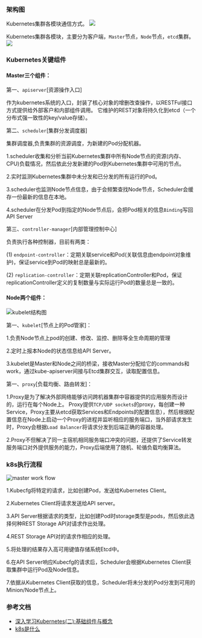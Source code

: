### 架构图
Kubernetes集群各模块通信方式。
![](https://raw.githubusercontent.com/hapiman/gorice/master/k8s/structure.png)

Kubernetes集群各模块，主要分为客户端，`Master`节点，`Node`节点，`etcd`集群。
![](https://raw.githubusercontent.com/hapiman/gorice/master/k8s/structure2.png)

### Kubernetes关键组件

#### Master三个组件：

第一、`apiserver`[资源操作入口]

作为kubernetes系统的入口，封装了核心对象的增删改查操作，以RESTFul接口方式提供给外部客户和内部组件调用。
它维护的REST对象将持久化到etcd（一个分布式强一致性的key/value存储）。

第二、`scheduler`[集群分发调度器]

集群调度器,负责集群的资源调度，为新建的Pod分配机器。

1.scheduler收集和分析当前Kubernetes集群中所有Node节点的资源(内存、CPU)负载情况，然后依此分发新建的Pod到Kubernetes集群中可用的节点。

2.实时监测Kubernetes集群中未分发和已分发的所有运行的Pod。

3.scheduler也监测Node节点信息，由于会频繁查找Node节点，Scheduler会缓存一份最新的信息在本地。

4.scheduler在分发Pod到指定的Node节点后，会把Pod相关的信息`Binding`写回API Server

第三、`controller-manager`[内部管理控制中心]

负责执行各种控制器，目前有两类：

(1) `endpoint-controller`：定期关联service和Pod(关联信息由endpoint对象维护)，保证service到Pod的映射总是最新的。

(2) `replication-controller`：定期关联replicationController和Pod，保证replicationController定义的复制数量与实际运行Pod的数量总是一致的。

#### Node两个组件：

![kubelet结构图](https://raw.githubusercontent.com/hapiman/gorice/master/k8s/node.png)

第一、`kubelet`[节点上的Pod管家]：

1.负责Node节点上pod的创建、修改、监控、删除等全生命周期的管理

2.定时上报本Node的状态信息给API Server。

3.kubelet是Master和Node之间的桥梁，接收Master分配给它的commands和work，通过kube-apiserver间接与Etcd集群交互，读取配置信息。

第一、`proxy`[负载均衡、路由转发]：

1.Proxy是为了解决外部网络能够访问跨机器集群中容器提供的应用服务而设计的，运行在每个Node上。
Proxy提供`TCP/UDP sockets`的proxy，每创建一种Service，Proxy主要从etcd获取Services和Endpoints的配置信息），然后根据配置信息在Node上启动一个Proxy的进程并监听相应的服务端口，当外部请求发生时，Proxy会根据`Load Balancer`将请求分发到后端正确的容器处理。

2.Proxy不但解决了同一主宿机相同服务端口冲突的问题，还提供了Service转发服务端口对外提供服务的能力，Proxy后端使用了随机、轮循负载均衡算法。

### k8s执行流程

![master work flow](https://raw.githubusercontent.com/hapiman/gorice/master/k8s/master.png)

1.Kubecfg将特定的请求，比如创建Pod，发送给Kubernetes Client。

2.Kubernetes Client将请求发送给API server。

3.API Server根据请求的类型，比如创建Pod时storage类型是pods，然后依此选择何种REST Storage API对请求作出处理。

4.REST Storage API对的请求作相应的处理。

5.将处理的结果存入高可用键值存储系统Etcd中。

6.在API Server响应Kubecfg的请求后，Scheduler会根据Kubernetes Client获取集群中运行Pod及Node信息。

7.依据从Kubernetes Client获取的信息，Scheduler将未分发的Pod分发到可用的Minion/Node节点上。

### 参考文档

- [深入学习Kubernetes(二):基础组件与概念](https://lihaoquan.me/2017/3/8/get-concepts-in-kubernetes.html)
- [k8s是什么](https://github.com/hapiman/gorice/blob/master/k8s/k8s%E6%98%AF%E4%BB%80%E4%B9%88.md)

